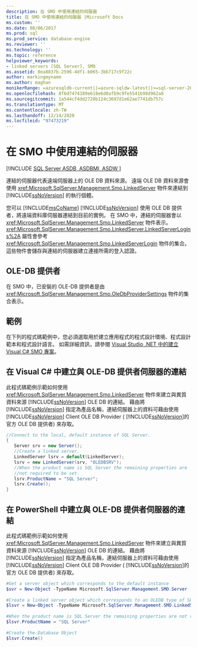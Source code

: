```yaml
---
description: 在 SMO 中使用連結的伺服器
title: 在 SMO 中使用連結的伺服器 |Microsoft Docs
ms.custom: ''
ms.date: 08/06/2017
ms.prod: sql
ms.prod_service: database-engine
ms.reviewer: ''
ms.technology: ''
ms.topic: reference
helpviewer_keywords:
- linked servers [SQL Server], SMO
ms.assetid: 0ea8837b-2596-4df1-b065-3bb717c9f22c
author: markingmyname
ms.author: maghan
monikerRange: =azuresqldb-current||=azure-sqldw-latest||>=sql-server-2016||>=sql-server-linux-2017||=azuresqldb-mi-current
ms.openlocfilehash: 8f6d7474189e618e6d8afb9c9fe5541b98d962a8
ms.sourcegitcommit: 1a544cf4dd2720b124c3697d1e62ae7741db757c
ms.translationtype: MT
ms.contentlocale: zh-TW
ms.lasthandoff: 12/14/2020
ms.locfileid: "97473219"
---
```

# <a name="using-linked-servers-in-smo"></a>在 SMO 中使用連結的伺服器
[!INCLUDE [SQL Server ASDB, ASDBMI, ASDW ](../../../includes/applies-to-version/sql-asdb-asdbmi-asa.md)]

  連結的伺服器代表遠端伺服器上的 OLE DB 資料來源。 遠端 OLE DB 資料來源會使用 <xref:Microsoft.SqlServer.Management.Smo.LinkedServer> 物件來連結到 [!INCLUDE[ssNoVersion](../../../includes/ssnoversion-md.md)] 的執行個體。  
  
 您可以 [!INCLUDE[msCoName](../../../includes/msconame-md.md)] [!INCLUDE[ssNoVersion](../../../includes/ssnoversion-md.md)] 使用 OLE DB 提供者，將遠端資料庫伺服器連結到目前的實例。 在 SMO 中，連結的伺服器會以 <xref:Microsoft.SqlServer.Management.Smo.LinkedServer> 物件表示。 <xref:Microsoft.SqlServer.Management.Smo.LinkedServer.LinkedServerLogins%2A> 屬性會參考 <xref:Microsoft.SqlServer.Management.Smo.LinkedServerLogin> 物件的集合。 這些物件會儲存與連結的伺服器建立連接所需的登入認證。  
  
## <a name="ole-db-providers"></a>OLE-DB 提供者  
 在 SMO 中，已安裝的 OLE-DB 提供者是由 <xref:Microsoft.SqlServer.Management.Smo.OleDbProviderSettings> 物件的集合表示。  
  
## <a name="example"></a>範例  
 在下列的程式碼範例中，您必須選取用於建立應用程式的程式設計環境、程式設計範本和程式設計語言。 如需詳細資訊，請參閱 [Visual Studio .NET 中的建立 Visual C&#35; SMO 專案](../../../relational-databases/server-management-objects-smo/how-to-create-a-visual-csharp-smo-project-in-visual-studio-net.md)。  
  
## <a name="creating-a-link-to-an-ole-db-provider-server-in-visual-c"></a>在 Visual C# 中建立與 OLE-DB 提供者伺服器的連結  
 此程式碼範例示範如何使用 <xref:Microsoft.SqlServer.Management.Smo.LinkedServer> 物件來建立與異質資料來源 [!INCLUDE[ssNoVersion](../../../includes/ssnoversion-md.md)] OLE DB 的連結。 藉由將 [!INCLUDE[ssNoVersion](../../../includes/ssnoversion-md.md)] 指定為產品名稱，連結伺服器上的資料可藉由使用 [!INCLUDE[ssNoVersion](../../../includes/ssnoversion-md.md)] Client OLE DB Provider ( [!INCLUDE[ssNoVersion](../../../includes/ssnoversion-md.md)]的官方 OLE DB 提供者) 來存取。  
  
```csharp  
//Connect to the local, default instance of SQL Server.   
{   
   Server srv = new Server();   
   //Create a linked server.   
   LinkedServer lsrv = default(LinkedServer);   
   lsrv = new LinkedServer(srv, "OLEDBSRV");   
   //When the product name is SQL Server the remaining properties are   
   //not required to be set.   
   lsrv.ProductName = "SQL Server";   
   lsrv.Create();   
}   
```  
  
## <a name="creating-a-link-to-an-ole-db-provider-server-in-powershell"></a>在 PowerShell 中建立與 OLE-DB 提供者伺服器的連結  
 此程式碼範例示範如何使用 <xref:Microsoft.SqlServer.Management.Smo.LinkedServer> 物件來建立與異質資料來源 [!INCLUDE[ssNoVersion](../../../includes/ssnoversion-md.md)] OLE DB 的連結。 藉由將 [!INCLUDE[ssNoVersion](../../../includes/ssnoversion-md.md)] 指定為產品名稱，連結伺服器上的資料可藉由使用 [!INCLUDE[ssNoVersion](../../../includes/ssnoversion-md.md)] Client OLE DB Provider ( [!INCLUDE[ssNoVersion](../../../includes/ssnoversion-md.md)]的官方 OLE DB 提供者) 來存取。  
  
```powershell  
#Get a server object which corresponds to the default instance  
$svr = New-Object -TypeName Microsoft.SqlServer.Management.SMO.Server  
  
#Create a linked server object which corresponds to an OLEDB type of SQL server product  
$lsvr = New-Object -TypeName Microsoft.SqlServer.Management.SMO.LinkedServer -argumentlist $svr,"OLEDBSRV"  
  
#When the product name is SQL Server the remaining properties are not required to be set.   
$lsvr.ProductName = "SQL Server"  
  
#Create the Database Object  
$lsvr.Create()   
```  
  
  
